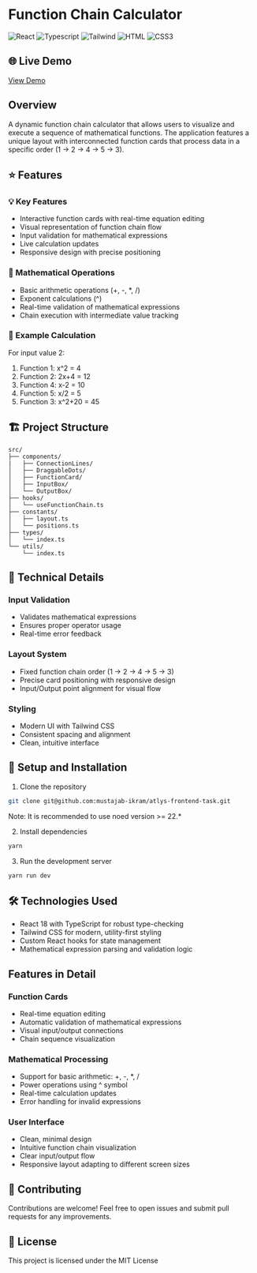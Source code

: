 # Function Chain Calculator

![React](https://img.shields.io/badge/-React-61DBFB?style=for-the-badge&labelColor=black&logo=react&logoColor=61DBFB)
![Typescript](https://img.shields.io/badge/Typescript-007acc?style=for-the-badge&labelColor=black&logo=typescript&logoColor=007acc)
![Tailwind](https://img.shields.io/badge/Tailwind_CSS-092749?style=for-the-badge&logo=tailwindcss&logoColor=06B6D4&labelColor=000000)
![HTML](https://img.shields.io/badge/HTML5-E34F26?style=for-the-badge&logo=html5&logoColor=white)
![CSS3](https://img.shields.io/badge/CSS3-1572B6?style=for-the-badge&logo=css3&logoColor=white)

## 🌐 Live Demo

[View Demo](https://atlys-frontend-task.vercel.app/)

## Overview

A dynamic function chain calculator that allows users to visualize and execute a sequence of mathematical functions. The application features a unique layout with interconnected function cards that process data in a specific order (1 → 2 → 4 → 5 → 3).

## ⭐ Features

### 💡 Key Features

- Interactive function cards with real-time equation editing
- Visual representation of function chain flow
- Input validation for mathematical expressions
- Live calculation updates
- Responsive design with precise positioning

### 🧮 Mathematical Operations

- Basic arithmetic operations (+, -, \*, /)
- Exponent calculations (^)
- Real-time validation of mathematical expressions
- Chain execution with intermediate value tracking

### 🎯 Example Calculation

For input value 2:

1. Function 1: x^2 = 4
2. Function 2: 2x+4 = 12
3. Function 4: x-2 = 10
4. Function 5: x/2 = 5
5. Function 3: x^2+20 = 45

## 🏗️ Project Structure

```text
src/
├── components/
|   ├── ConnectionLines/
│   ├── DraggableDots/
│   ├── FunctionCard/
│   ├── InputBox/
│   └── OutputBox/
├── hooks/
│   └── useFunctionChain.ts
├── constants/
│   ├── layout.ts
│   └── positions.ts
├── types/
│   └── index.ts
└── utils/
    └── index.ts
```

## 🔧 Technical Details

### Input Validation

- Validates mathematical expressions
- Ensures proper operator usage
- Real-time error feedback

### Layout System

- Fixed function chain order (1 → 2 → 4 → 5 → 3)
- Precise card positioning with responsive design
- Input/Output point alignment for visual flow

### Styling

- Modern UI with Tailwind CSS
- Consistent spacing and alignment
- Clean, intuitive interface

## 🚀 Setup and Installation

1. Clone the repository

```bash
git clone git@github.com:mustajab-ikram/atlys-frontend-task.git
```

Note: It is recommended to use noed version >= 22.\*

2. Install dependencies

```bash
yarn
```

3. Run the development server

```bash
yarn run dev
```

## 🛠️ Technologies Used

- React 18 with TypeScript for robust type-checking
- Tailwind CSS for modern, utility-first styling
- Custom React hooks for state management
- Mathematical expression parsing and validation logic

## Features in Detail

### Function Cards

- Real-time equation editing
- Automatic validation of mathematical expressions
- Visual input/output connections
- Chain sequence visualization

### Mathematical Processing

- Support for basic arithmetic: +, -, \*, /
- Power operations using ^ symbol
- Real-time calculation updates
- Error handling for invalid expressions

### User Interface

- Clean, minimal design
- Intuitive function chain visualization
- Clear input/output flow
- Responsive layout adapting to different screen sizes

## 🤝 Contributing

Contributions are welcome! Feel free to open issues and submit pull requests for any improvements.

## 📝 License

This project is licensed under the MIT License
